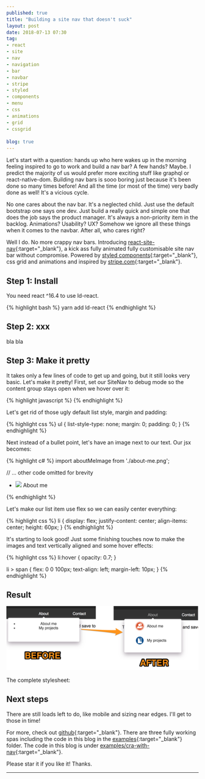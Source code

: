 ```yaml
---
published: true
title: "Building a site nav that doesn't suck"
layout: post
date: 2018-07-13 07:30
tag:
- react
- site
- nav
- navigation
- bar
- navbar
- stripe
- styled
- components
- menu
- css
- animations
- grid
- cssgrid

blog: true
---
```

Let's start with a question: hands up who here wakes up in the morning feeling inspired to go to work and build a nav bar?
A few hands? Maybe. I predict the majority of us would prefer more exciting stuff like graphql or react-native-dom.
Building nav bars is sooo boring just because it's been done so many times before! And all the time (or most of the time) very
badly done as well! It's a vicious cycle. 

No one cares about the nav bar. It's a neglected child. Just use the default bootstrap
one says one dev. Just build a really quick and simple one that does the job says the product manager. It's always a non-priority
item in the backlog. Animations? Usability? UX? Somehow we ignore all these things when it comes to the navbar. 
After all, who cares right?

Well I do. No more crappy nav bars. Introducing [react-site-nav](https://github.com/yusinto/react-site-nav){:target="_blank"},
a kick ass fully animated fully customisable site nav bar without compromise. Powered by [styled components](https://www.styled-components.com/){:target="_blank"},
css grid and animations and inspired by [stripe.com](https://stripe.com){:target="_blank"}.

##

## Step 1: Install

You need react ^16.4 to use ld-react.

{% highlight bash %}
yarn add ld-react
{% endhighlight %}

## Step 2: xxx

bla bla
 
## Step 3: Make it pretty

It takes only a few lines of code to get up and going, but it still looks very basic. 
Let's make it pretty! First, set our SiteNav to debug mode so the content group stays open
when we hover over it:

{% highlight javascript %}
<SiteNav debug={true}>
{% endhighlight %}

Let's get rid of those ugly default list style, margin and padding:

{% highlight css %}
ul {
  list-style-type: none;
  margin: 0;
  padding: 0;
}
{% endhighlight %}

Next instead of a bullet point, let's have an image next to our text. Our jsx becomes:

{% highlight c# %}
import aboutMeImage from './about-me.png';

  // ... other code omitted for brevity
  <ul>
    <li>
      <img src={aboutMeImage} height="40"/>
      <span>About me</span>
    </li>
  </ul>
{% endhighlight %}

Let's make our list item use flex so we can easily center everything:

{% highlight css %}
li {
  display: flex;
  justify-content: center;
  align-items: center;
  height: 60px;
}
{% endhighlight %}

It's starting to look good! Just some finishing touches now to make the images and text vertically
aligned and some hover effects:

{% highlight css %}
li:hover {
    opacity: 0.7;
}

li > span {
    flex: 0 0 100px;
    text-align: left;
    margin-left: 10px;
}
{% endhighlight %}

## Result
![Before and after](/assets/images/before-after.png)

The complete stylesheet:

<script src="https://gist.github.com/yusinto/9a04ad983ff2b03a140683d45ef9405b.js"></script>

## Next steps
There are still loads left to do, like mobile and sizing near edges. I'll get to those in time!

For more, check out [github](https://github.com/yusinto/react-site-nav){:target="_blank"}. There are three fully
working spas including the code in this blog in the [examples](https://github.com/yusinto/react-site-nav/tree/master/examples){:target="_blank"} 
folder. The code in this blog is under [examples/cra-with-nav](https://github.com/yusinto/react-site-nav/tree/master/examples/cra-with-nav){:target="_blank"}.

Please star it if you like it! Thanks.

---------------------------------------------------------------------------------------
